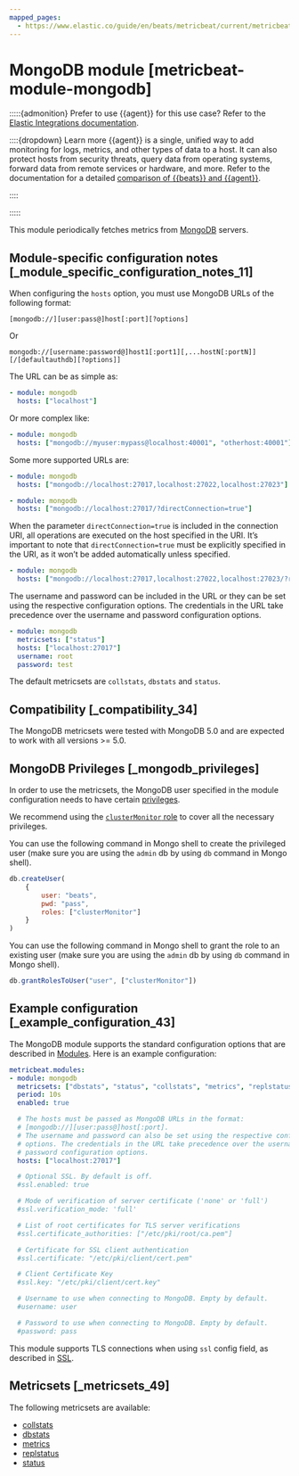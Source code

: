 ```yaml
---
mapped_pages:
  - https://www.elastic.co/guide/en/beats/metricbeat/current/metricbeat-module-mongodb.html
---
```


# MongoDB module [metricbeat-module-mongodb]

:::::{admonition} Prefer to use {{agent}} for this use case?
Refer to the [Elastic Integrations documentation](integration-docs://reference/mongodb/index.md).

::::{dropdown} Learn more
{{agent}} is a single, unified way to add monitoring for logs, metrics, and other types of data to a host. It can also protect hosts from security threats, query data from operating systems, forward data from remote services or hardware, and more. Refer to the documentation for a detailed [comparison of {{beats}} and {{agent}}](docs-content://reference/fleet/index.md).

::::


:::::


This module periodically fetches metrics from [MongoDB](https://www.mongodb.com) servers.


## Module-specific configuration notes [_module_specific_configuration_notes_11]

When configuring the `hosts` option, you must use MongoDB URLs of the following format:

```
[mongodb://][user:pass@]host[:port][?options]
```

Or

```
mongodb://[username:password@]host1[:port1][,...hostN[:portN]][/[defaultauthdb][?options]]
```

The URL can be as simple as:

```yaml
- module: mongodb
  hosts: ["localhost"]
```

Or more complex like:

```yaml
- module: mongodb
  hosts: ["mongodb://myuser:mypass@localhost:40001", "otherhost:40001"]
```

Some more supported URLs are:

```yaml
- module: mongodb
  hosts: ["mongodb://localhost:27017,localhost:27022,localhost:27023"]
```

```yaml
- module: mongodb
  hosts: ["mongodb://localhost:27017/?directConnection=true"]
```

When the parameter `directConnection=true` is included in the connection URI, all operations are executed on the host specified in the URI. It’s important to note that `directConnection=true` must be explicitly specified in the URI, as it won’t be added automatically unless specified.

```yaml
- module: mongodb
  hosts: ["mongodb://localhost:27017,localhost:27022,localhost:27023/?replicaSet=dbrs"]
```

The username and password can be included in the URL or they can be set using the respective configuration options. The credentials in the URL take precedence over the username and password configuration options.

```yaml
- module: mongodb
  metricsets: ["status"]
  hosts: ["localhost:27017"]
  username: root
  password: test
```

The default metricsets are `collstats`, `dbstats` and `status`.


## Compatibility [_compatibility_34]

The MongoDB metricsets were tested with MongoDB 5.0 and are expected to work with all versions >= 5.0.


## MongoDB Privileges [_mongodb_privileges]

In order to use the metricsets, the MongoDB user specified in the module configuration needs to have certain [privileges](https://docs.mongodb.com/manual/core/authorization/#privileges).

We recommend using the [`clusterMonitor` role](https://docs.mongodb.com/manual/reference/built-in-roles/#clusterMonitor) to cover all the necessary privileges.

You can use the following command in Mongo shell to create the privileged user (make sure you are using the `admin` db by using `db` command in Mongo shell).

```js
db.createUser(
    {
        user: "beats",
        pwd: "pass",
        roles: ["clusterMonitor"]
    }
)
```

You can use the following command in Mongo shell to grant the role to an existing user (make sure you are using the `admin` db by using `db` command in Mongo shell).

```js
db.grantRolesToUser("user", ["clusterMonitor"])
```


## Example configuration [_example_configuration_43]

The MongoDB module supports the standard configuration options that are described in [Modules](/reference/metricbeat/configuration-metricbeat.md). Here is an example configuration:

```yaml
metricbeat.modules:
- module: mongodb
  metricsets: ["dbstats", "status", "collstats", "metrics", "replstatus"]
  period: 10s
  enabled: true

  # The hosts must be passed as MongoDB URLs in the format:
  # [mongodb://][user:pass@]host[:port].
  # The username and password can also be set using the respective configuration
  # options. The credentials in the URL take precedence over the username and
  # password configuration options.
  hosts: ["localhost:27017"]

  # Optional SSL. By default is off.
  #ssl.enabled: true

  # Mode of verification of server certificate ('none' or 'full')
  #ssl.verification_mode: 'full'

  # List of root certificates for TLS server verifications
  #ssl.certificate_authorities: ["/etc/pki/root/ca.pem"]

  # Certificate for SSL client authentication
  #ssl.certificate: "/etc/pki/client/cert.pem"

  # Client Certificate Key
  #ssl.key: "/etc/pki/client/cert.key"

  # Username to use when connecting to MongoDB. Empty by default.
  #username: user

  # Password to use when connecting to MongoDB. Empty by default.
  #password: pass
```

This module supports TLS connections when using `ssl` config field, as described in [SSL](/reference/metricbeat/configuration-ssl.md).


## Metricsets [_metricsets_49]

The following metricsets are available:

* [collstats](/reference/metricbeat/metricbeat-metricset-mongodb-collstats.md)
* [dbstats](/reference/metricbeat/metricbeat-metricset-mongodb-dbstats.md)
* [metrics](/reference/metricbeat/metricbeat-metricset-mongodb-metrics.md)
* [replstatus](/reference/metricbeat/metricbeat-metricset-mongodb-replstatus.md)
* [status](/reference/metricbeat/metricbeat-metricset-mongodb-status.md)






